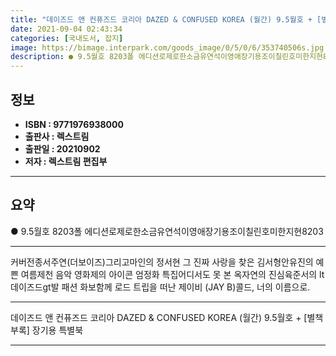 ```yaml
---
title: "데이즈드 앤 컨퓨즈드 코리아 DAZED & CONFUSED KOREA (월간) 9.5월호 + [별책부록] 장기용 특별북"
date: 2021-09-04 02:43:34
categories: [국내도서, 잡지]
image: https://bimage.interpark.com/goods_image/0/5/0/6/353740506s.jpg
description: ● 9.5월호 8203폴 에디션로제로한소금유연석이영애장기용조이칠린호미한지현8203
---
```


## **정보**

- **ISBN : 9771976938000**
- **출판사 : 렉스트림**
- **출판일 : 20210902**
- **저자 : 렉스트림 편집부**

------



## **요약**

●  9.5월호 8203폴 에디션로제로한소금유연석이영애장기용조이칠린호미한지현8203

------

커버전종서주연(더보이즈)그리고마인의 정서현 그 진짜 사랑을 찾은 김서형안유진의 예쁜 여름제천 음악 영화제의 아이콘 엄정화 특집어디서도 못 본 옥자연의 진심육준서의 lt데이즈드gt발 패션 화보함께 로드 트립을 떠난 제이비 (JAY B)콜드, 너의 이름으로.

------


데이즈드 앤 컨퓨즈드 코리아 DAZED & CONFUSED KOREA (월간) 9.5월호 + [별책부록] 장기용 특별북 

------


